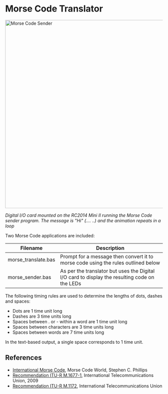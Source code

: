# Morse Code Translator

<img src="https://github.com/davewalker5/RC2014/blob/main/Applications/MorseCode/morse.gif" alt="Morse Code Sender" width="600">

_Digital I/O card mounted on the RC2014 Mini II running the Morse Code sender program. The message is "Hi" (.... ..) and the animation repeats in a loop_

Two Morse Code applications are included:

| Filename            | Description                                                                                   |
| ------------------- | --------------------------------------------------------------------------------------------- |
| morse_translate.bas | Prompt for a message then convert it to morse code using the rules outlined below             |
| morse_sender.bas    | As per the translator but uses the Digital I/O card to display the resulting code on the LEDs |

The following timing rules are used to determine the lengths of dots, dashes and spaces:

- Dots are 1 time unit long
- Dashes are 3 time units long
- Spaces between . or - within a word are 1 time unit long
- Spaces between characters are 3 time units long
- Spaces between words are 7 time units long

In the text-based output, a single space corresponds to 1 time unit.

## References

- [International Morse Code](https://morsecode.world/international/morse2.html), Morse Code World, Stephen C. Phillips
- [Recommendation ITU-R M.1677-1](https://www.itu.int/dms_pubrec/itu-r/rec/m/R-REC-M.1677-1-200910-I!!PDF-E.pdf), International Telecommunications Union, 2009
- [Recommendation ITU-R M.1172](https://www.itu.int/dms_pubrec/itu-r/rec/m/R-REC-M.1172-0-199510-I!!PDF-E.pdf), International Telecommunications Union

